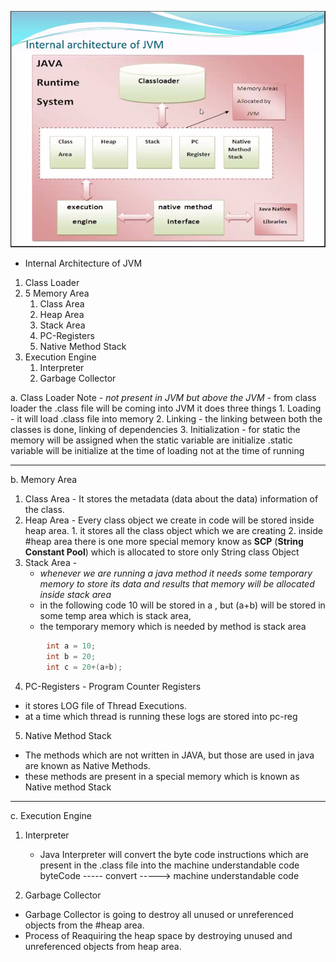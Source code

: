  ![Architecture of JVM](images/internalarchorjvm.png)

- Internal Architecture of JVM 
1. Class Loader 
2. 5 Memory Area
	1. Class Area
	2. Heap Area
	3. Stack Area 
	4. PC-Registers
	5. Native Method Stack
3. Execution Engine 
	1. Interpreter 
	2. Garbage Collector

a. Class Loader 
	Note - *not present in JVM but above the JVM*
	- from class loader the .class file will be coming into JVM
	it does three things 
		1. Loading - it will load .class file into memory
		2. Linking - the linking between both the classes is done, linking of dependencies
		3. Initialization - for static the memory will be assigned when the static variable are initialize .static variable will be initialize at the time of loading not at the time of running

<hr>

b. Memory Area 
1. Class Area - It stores the metadata (data about the data) information of the class.
2. Heap Area - Every class object we create in code will be stored inside heap area.
		1. it stores all the class object which we are creating
		2. inside #heap area there is one more special memory know as <strong>SCP</strong> (<strong>String Constant Pool</strong>) which is allocated to store only String class Object
3. Stack Area - 
	- *whenever we are running a java method it needs some temporary memory to store its data and results that memory will be allocated inside stack area*
	- in the following code 10 will be stored in a , but (a+b) will be stored in some temp area which is stack area, 
	- the temporary memory which is needed by method is stack area 
```java 
        int a = 10;
        int b = 20;
        int c = 20+(a+b);
```
4. PC-Registers - Program Counter Registers 
- it stores LOG file of Thread Executions.
- at a time which thread is running these logs are stored into pc-reg

5. Native Method Stack 
- The methods which are not written in JAVA, but those are used in java are known as Native Methods.
- these methods are present in a special memory which is known as Native method Stack

<hr> 

c. Execution Engine 
1. Interpreter
	- Java Interpreter will convert the byte code instructions which are present in the .class file into the machine understandable code 
	byteCode ----- convert -----> machine understandable code

2. Garbage Collector
- Garbage Collector is going to destroy all unused or unreferenced objects from the #heap area. 
- Process of Reaquiring the heap space by destroying unused and unreferenced objects from heap area.